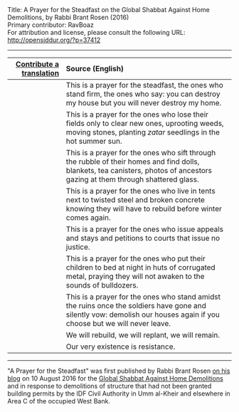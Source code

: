 <html>
<head></head>
<body>
Title: A Prayer for the Steadfast on the Global Shabbat Against Home Demolitions, by Rabbi Brant Rosen (2016)<br />
Primary contributor: RavBoaz<br />
For attribution and license, please consult the following URL: <a href="http://opensiddur.org/?p=37412">http://opensiddur.org/?p=37412</a>
<p />
<hr />

<table style="margin-left: auto;margin-right: auto;" class="draggable">
<thead><tr><th id="x" style="text-align: right;"><a href="/contribute/upload">Contribute a translation</a></th><th style="text-align: left;">Source (English)</th></tr></thead>
<tbody>
<tr><td style="vertical-align:top;">
<div class="liturgy"><span lang="he">

</span></div></td>
 
<td style="vertical-align:top;">
<div class="english">
This is a prayer for the steadfast,
the ones who stand firm,
the ones who say:
you can destroy my house
but you will never destroy my home.
</div></td></tr>


<tr><td style="vertical-align:top;">
<div class="liturgy"><span lang="he">

</span></div></td>
 
<td style="vertical-align:top;">
<div class="english">
This is a prayer for the ones
who lose their fields
only to clear new ones,
uprooting weeds, moving stones,
planting <em>zatar</em> seedlings
in the hot summer sun.
</div></td></tr>


<tr><td style="vertical-align:top;">
<div class="liturgy"><span lang="he">

</span></div></td>
 
<td style="vertical-align:top;">
<div class="english">
This is a prayer for the ones
who sift through the rubble of their homes
and find dolls, blankets, tea canisters,
photos of ancestors gazing at them
through shattered glass.
</div></td></tr>


<tr><td style="vertical-align:top;">
<div class="liturgy"><span lang="he">

</span></div></td>
 
<td style="vertical-align:top;">
<div class="english">
This is a prayer for the ones
who live in tents
next to twisted steel and broken concrete
knowing they will have to rebuild
before winter comes again.
</div></td></tr>


<tr><td style="vertical-align:top;">
<div class="liturgy"><span lang="he">

</span></div></td>
 
<td style="vertical-align:top;">
<div class="english">
This is a prayer for the ones
who issue appeals
and stays and petitions
to courts that issue no justice.
</div></td></tr>


<tr><td style="vertical-align:top;">
<div class="liturgy"><span lang="he">

</span></div></td>
 
<td style="vertical-align:top;">
<div class="english">
This is a prayer for the ones
who put their children to bed at night
in huts of corrugated metal,
praying they will not awaken
to the sounds of bulldozers.
</div></td></tr>


<tr><td style="vertical-align:top;">
<div class="liturgy"><span lang="he">

</span></div></td>
 
<td style="vertical-align:top;">
<div class="english">
This is a prayer for the ones
who stand amidst the ruins
once the soldiers have gone
and silently vow:
demolish our houses again
if you choose
but we will never leave.
</div></td></tr>


<tr><td style="vertical-align:top;">
<div class="liturgy"><span lang="he">

</span></div></td>
 
<td style="vertical-align:top;">
<div class="english">
We will rebuild, we will replant,
we will remain.
</div></td></tr>


<tr><td style="vertical-align:top;">
<div class="liturgy"><span lang="he">

</span></div></td>
 
<td style="vertical-align:top;">
<div class="english">
Our very existence
is resistance.
</div></td></tr>
</tbody></table>

<hr />

"A Prayer for the Steadfast" was first published by Rabbi Brant Rosen <a href="https://rabbibrant.com/2016/08/10/a-prayer-for-the-global-shabbat-against-home-demolitions/">on his blog</a> on 10 August 2016 for the <a href="https://allthatsleftcollective.com/2016/08/08/201688emergency-call-to-action-global-shabbat-against-demolition/">Global Shabbat Against Home Demolitions</a> and in response to demolitions of structure that had not been granted building permits by the IDF Civil Authority in Umm al-Kheir and elsewhere in Area C of the occupied West Bank.

&nbsp;




</body>
</html>